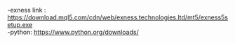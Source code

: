 -exness link : https://download.mql5.com/cdn/web/exness.technologies.ltd/mt5/exness5setup.exe <br>
-python: https://www.python.org/downloads/
